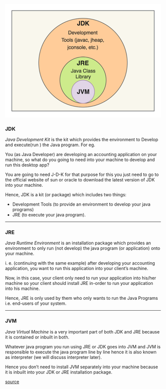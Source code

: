 ![jdk_jre_jvm_image](./jdk_jre_jvm.png)

### JDK

*Java Development Kit* is the kit which provides the environment to Develop and execute(run ) the Java program. For eg. 

You (as Java Developer) are developing an accounting application on your machine, so what do you going to need into your machine to develop and run this desktop app? 

You are going to need J-D-K for that purpose for this you just need to go to the official website of sun or oracle to download the latest version of JDK into your machine.

Hence, JDK is a kit (or package) which includes two things:
  - Development Tools (to provide an environment to develop your java programs)
  - JRE (to execute your java program). 

***

### JRE
*Java Runtime Environment* is an installation package which provides an environment to only run (not develop) the java program (or application) onto your machine. 

i. e. (continuing with the same example) after developing your accounting application, you want to run this application into your client’s machine. 

Now, in this case, your client only need to run your application into his/her machine so your client should install JRE in-order to run your application into his machine.

Hence, JRE is only used by them who only wants to run the Java Programs i.e. end-users of your system.

***

### JVM
*Java Virtual Machine* is a very important part of both JDK and JRE because it is contained or inbuilt in both. 

Whatever java program you run using JRE or JDK goes into JVM and JVM is responsible to execute the java program line by line hence it is also known as interpreter (we will
discuss interpreter later). 

Hence you don’t need to install JVM separately into your machine because it is inbuilt into your JDK or JRE installation package.


[source](https://javainterviewgoal.blogspot.com/2019/07/what-is-jdk-jre-and-jvm.html)
